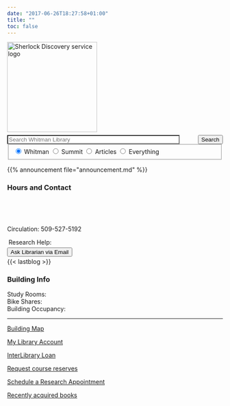 ```yaml
---
date: "2017-06-26T18:27:58+01:00"
title: ""
toc: false
---
```

<div class="top-section-main">
<div class="searchbox">
<form id="simple" class="form-group no-up-margin nobackground" action="https://sherlock.whitman.edu/primo-explore/search" enctype="application/x-www-form-urlencoded; charset=utf-8" method="get" name="searchForm" onsubmit="searchevent();"><!-- Customizable Parameters -->
    <input name="institution" type="hidden" value="WHITC" />
    <input name="vid" type="hidden" value="WHITC_NEW" />
    <input id="tab_select" name="tab" type="hidden" />
    <input id="scopes" name="search_scope" type="hidden" />
    <input name="mode" type="hidden" value="Basic" />
    <!-- Fixed parameters -->
    <input name="onCampus" type="hidden" value="true" />
    <input name="displayMode" type="hidden" value="full" />
    <input id="primoQuery" name="query" type="hidden" />
    <input name="pcAvailabiltyMode" type="hidden" value="true" />
    <input name="highlight" type="hidden" value="true" />
    <input name="displayField" type="hidden" value="all" />
    <input name="bulkSize" type="hidden" value="40" />
<div class="searchquery">
    <img src="images/sherlock.svg" alt="Sherlock Discovery service logo" style="width:15em;margin:0 0em 0.5em 0em" class="nobackground" />
    <input id="primoQueryTemp" name="queryTemp" type="text" value="" placeholder="Search Whitman Library" aria-label="Enter Search Query to search Sherlock, the Penrose Library Catalog" class="form-control no-up-margin" style="width:80%; float:left; background: #fff" />
    <button id="Search-button" class="btn no-up-margin" style="float:right">Search</button>
</div>
<!-- end of searchquery -->

<!-- Search Button -->
<fieldset id="radioscope" role="radiogroup" aria-label="Search Scope" style="margin-top:0" class="nobackground">
    <label style="margin-top:1em">
        <input id="penrose" class="form-check-input" checked="checked" name="search_scope_temp" type="radio" value="whitman" aria-describedby="penrose-tooltip" />
        <span id="penrose-tooltip" class="js-simple-tooltip form-check-label" data-simpletooltip-text="Print and e-books, journals and e-journals, special collections, and audiovisual materials owned by Penrose Library.">Whitman</span>
    </label>
    <label style="margin-top:1em">
        <input id="summit" class="form-check-input" name="search_scope_temp" type="radio" value="summit" aria-describedby="summit-tooltip" />
        <span id="summit-tooltip" class="js-simple-tooltip form-check-label" data-simpletooltip-text="Books and audiovisual materials held by other academic libraries in the Pacific Northwest (delivery about five days from request)">Summit</span>
    </label>
    <label style="margin-top:1em">
        <input id="article" class="form-check-input" name="search_scope_temp" type="radio" value="pci" aria-describedby="article-tooltip"  />
        <span id="article-tooltip" class="js-simple-tooltip form-check-label" data-simpletooltip-text="Scholarly articles and other content from many of Whitman's databases in all disciplines.">Articles</span>
    </label>
    <label style="margin-top:1em">
        <input id="everything" class="form-check-input" name="search_scope_temp" type="radio" value="everything" aria-describedby="everything-tooltip" />
        <span id="everything-tooltip" class="js-simple-tooltip form-check-label" data-simpletooltip-text="Combine Whitman + Summit + Articles in one blended search.">Everything</span>
    </label>
</fieldset>

</form>
</div>
<div id="announcement">{{% announcement file="announcement.md" %}}</div>
</div>
<div class="second-section-main">
<div class="bootstrap-wrapper">
<div class="container-fluid">
<div class="row">
    <div class="col-lg-4 col-md-6 col-sm-12 col-xs-12">
      <div class="card">
        <h3>Hours and Contact</h3>
        <span id="date">&nbsp;</span>
        <p id="today">&nbsp;</p>
        <p class="t">Circulation: 509-527-5192</p>
        <p style="margin:0.2rem">Research Help:</p>
        <div id="libchat_776a12eb7834f00b1664afc3f902f086">
        <a href="/contact_librarian/" target="_blank" rel="noopener noreferrer"><button class="libchat_online" style="margin-bottom:0.2rem">Ask Librarian via Email</button></a></div>
        <div id="reference"></div>
      </div>
    </div>
    <div class="col-lg-4 col-md-6 col-sm-12 col-xs-12"><div class="card" style="padding:0">{{< lastblog >}}</div></div>
    <div class="col-lg-4 col-md-6 col-sm-12 col-xs-12">
        <div class="card">
            <h3>Building Info</h3>
            <p class="no-up-margin">Study Rooms: 
            <span id="studyroom" class="no-up-margin">&nbsp;</span><br/>
            Bike Shares: 
            <span id="bikeshare" class="no-up-margin">&nbsp;</span><br/>
            Building Occupancy: 
            <span id="buildingoccupancy" class="no-up-margin">&nbsp;</span> </p>
            <hr/>
            <div class="pull-left home-link">
            <p><a href="/map">Building Map</a>
                <p><a href="https://sherlock.whitman.edu/primo-explore/account?vid=WHITC_NEW&amp;lang=en_US&amp;section=overview">My Library Account</a></p>
                <p><a href="https://whitman.illiad.oclc.org/illiad/logon.html">InterLibrary Loan</a></p>
            </div>
            <div class="pull-right home-link">
                <p><a href="faculty_services/#course-reserves">Request course reserves</a></p>
                <p><a title="Our Librarians are available to assist you with research topics, projects, and papers Monday through Friday from 9am to 5pm. Drop-in visits are welcome too!" href="https://whitman.libcal.com/appointments">Schedule a Research Appointment</a></p>
                <p><a href="newbook/">Recently acquired books</a></p>
            </div>
        </div>
    </div>
</div>
</div>
</div>
</div>
<script src="/js/init-home.js"></script>
<script src="https://asklibrarian.whitman.edu/load_chat.php?hash=776a12eb7834f00b1664afc3f902f086"></script>